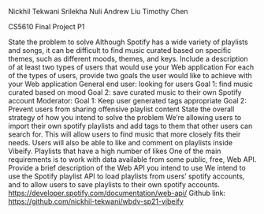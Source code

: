 Nickhil Tekwani
Srilekha Nuli
Andrew Liu
Timothy Chen
 
CS5610 Final Project P1
 
State the problem to solve
Although Spotify has a wide variety of playlists and songs, it can be difficult to find music curated based on specific themes, such as different moods, themes, and keys.
Include a description of at least two types of users that would use your Web application
For each of the types of users, provide two goals the user would like to achieve with your Web application
General end user: looking for users 
Goal 1: find music curated based on mood
Goal 2: save curated music to their own Spotify account
Moderator:
Goal 1: Keep user generated tags appropriate
Goal 2: Prevent users from sharing offensive playlist content
State the overall strategy of how you intend to solve the problem
We’re allowing users to import their own spotify playlists and add tags to them that other users can search for. This will allow users to find music that more closely fits their needs. Users will also be able to like and comment on playlists inside Vibeify. Playlists that have a high number of likes
One of the main requirements is to work with data available from some public, free, Web API. Provide a brief description of the Web API you intend to use
We intend to use the Spotify playlist API to load playlists from users’ spotify accounts, and to allow users to save playlists to their own spotify accounts.
https://developer.spotify.com/documentation/web-api/
Github link: https://github.com/nickhil-tekwani/wbdv-sp21-vibeify
